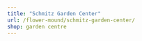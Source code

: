 ```yaml
---
title: "Schmitz Garden Center"
url: /flower-mound/schmitz-garden-center/
shop: garden centre
---
```

